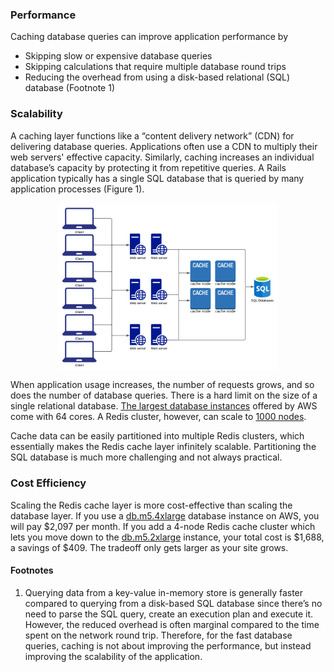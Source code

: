 ### Performance
Caching database queries can improve application performance by
- Skipping slow or expensive database queries
- Skipping calculations that require multiple database round trips
- Reducing the overhead from using a disk-based relational (SQL) database (Footnote 1)


### Scalability
A caching layer functions like a “content delivery network” (CDN) for delivering database queries. Applications often use a CDN to multiply their web servers' effective capacity. Similarly, caching increases an individual database’s capacity by protecting it from repetitive queries. A Rails application typically has a single SQL database that is queried by many application processes (Figure 1).

<p align="center">
<img align="center" src="https://github.com/chanzuckerberg/redis-memo/blob/main/docs/images/app_arch.png?raw=true" width="70%"/>
</p>

When application usage increases, the number of requests grows, and so does the number of database queries. There is a hard limit on the size of a single relational database. [The largest database instances](https://aws.amazon.com/ec2/instance-types/x1e/) offered by AWS come with 64 cores. A Redis cluster, however, can scale to [1000 nodes](https://redis.io/topics/cluster-spec).

Cache data can be easily partitioned into multiple Redis clusters, which essentially makes the Redis cache layer infinitely scalable. Partitioning the SQL database is much more challenging and not always practical.


### Cost Efficiency

Scaling the Redis cache layer is more cost-effective than scaling the database layer. If you use a [db.m5.4xlarge](https://aws.amazon.com/rds/instance-types/) database instance on AWS, you will pay $2,097 per month. If you add a 4-node Redis cache cluster which lets you move down to the [db.m5.2xlarge](https://aws.amazon.com/rds/instance-types/) instance, your total cost is $1,688, a savings of $409. The tradeoff only gets larger as your site grows.

#### Footnotes
1. Querying data from a key-value in-memory store is generally faster compared to querying from a disk-based SQL database since there’s no need to parse the SQL query, create an execution plan and execute it. However, the reduced overhead is often marginal compared to the time spent on the network round trip. Therefore, for the fast database queries, caching is not about improving the performance, but instead improving the scalability of the application.
